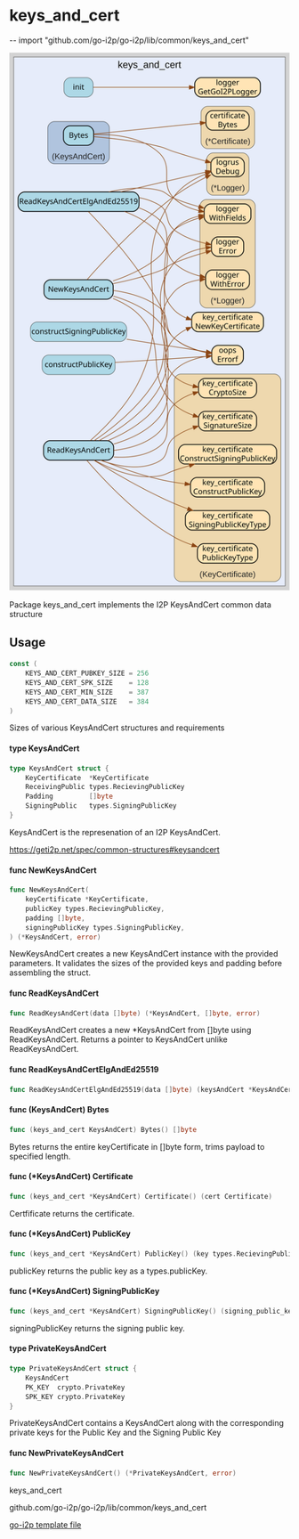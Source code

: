 # keys_and_cert
--
    import "github.com/go-i2p/go-i2p/lib/common/keys_and_cert"

![keys_and_cert.svg](keys_and_cert.svg)

Package keys_and_cert implements the I2P KeysAndCert common data structure

## Usage

```go
const (
	KEYS_AND_CERT_PUBKEY_SIZE = 256
	KEYS_AND_CERT_SPK_SIZE    = 128
	KEYS_AND_CERT_MIN_SIZE    = 387
	KEYS_AND_CERT_DATA_SIZE   = 384
)
```
Sizes of various KeysAndCert structures and requirements

#### type KeysAndCert

```go
type KeysAndCert struct {
	KeyCertificate  *KeyCertificate
	ReceivingPublic types.RecievingPublicKey
	Padding         []byte
	SigningPublic   types.SigningPublicKey
}
```

KeysAndCert is the represenation of an I2P KeysAndCert.

https://geti2p.net/spec/common-structures#keysandcert

#### func  NewKeysAndCert

```go
func NewKeysAndCert(
	keyCertificate *KeyCertificate,
	publicKey types.RecievingPublicKey,
	padding []byte,
	signingPublicKey types.SigningPublicKey,
) (*KeysAndCert, error)
```
NewKeysAndCert creates a new KeysAndCert instance with the provided parameters.
It validates the sizes of the provided keys and padding before assembling the
struct.

#### func  ReadKeysAndCert

```go
func ReadKeysAndCert(data []byte) (*KeysAndCert, []byte, error)
```
ReadKeysAndCert creates a new *KeysAndCert from []byte using ReadKeysAndCert.
Returns a pointer to KeysAndCert unlike ReadKeysAndCert.

#### func  ReadKeysAndCertElgAndEd25519

```go
func ReadKeysAndCertElgAndEd25519(data []byte) (keysAndCert *KeysAndCert, remainder []byte, err error)
```

#### func (KeysAndCert) Bytes

```go
func (keys_and_cert KeysAndCert) Bytes() []byte
```
Bytes returns the entire keyCertificate in []byte form, trims payload to
specified length.

#### func (*KeysAndCert) Certificate

```go
func (keys_and_cert *KeysAndCert) Certificate() (cert Certificate)
```
Certfificate returns the certificate.

#### func (*KeysAndCert) PublicKey

```go
func (keys_and_cert *KeysAndCert) PublicKey() (key types.RecievingPublicKey)
```
publicKey returns the public key as a types.publicKey.

#### func (*KeysAndCert) SigningPublicKey

```go
func (keys_and_cert *KeysAndCert) SigningPublicKey() (signing_public_key types.SigningPublicKey)
```
signingPublicKey returns the signing public key.

#### type PrivateKeysAndCert

```go
type PrivateKeysAndCert struct {
	KeysAndCert
	PK_KEY  crypto.PrivateKey
	SPK_KEY crypto.PrivateKey
}
```

PrivateKeysAndCert contains a KeysAndCert along with the corresponding private
keys for the Public Key and the Signing Public Key

#### func  NewPrivateKeysAndCert

```go
func NewPrivateKeysAndCert() (*PrivateKeysAndCert, error)
```



keys_and_cert 

github.com/go-i2p/go-i2p/lib/common/keys_and_cert

[go-i2p template file](/template.md)
